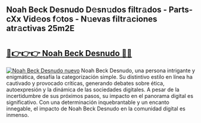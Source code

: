 ## Noah Beck Desnudo D𝚎sn𝚞dos filtr𝚊dos - Parts-cXx Vid𝚎os f𝚘tos - N𝚞evas filtr𝚊ciones atr𝚊ctivas 25m2E

# <h2><a href="http://mb80bx.tromn.icu/?c=Noah+Beck+Desnudo">🔗👉👉👉 Noah Beck Desnudo 🔗🔗</a></h2>

[![Noah Beck Desnudo nuevo](https://i.imgur.com/pEAQMta.gif)](http://mb80bx.tromn.icu/?c=Noah+Beck+Desnudo)
Noah Beck Desnudo, una persona intrigante y enigmática, desafía la categorización simple. Su distintivo estilo en línea ha cautivado y provocado críticas, generando debates sobre ética, autoexpresión y la dinámica de las sociedades digitales. A pesar de la incertidumbre de sus próximos pasos, su impacto en el panorama digital es significativo. Con una determinación inquebrantable y un encanto innegable, el impacto de Noah Beck Desnudo en la comunidad digital es inmenso.
